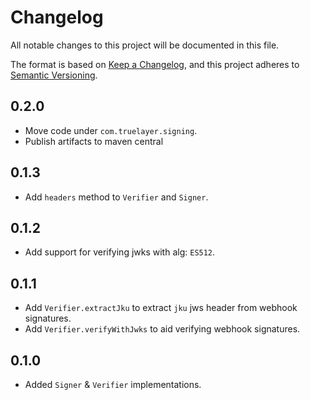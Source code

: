# Changelog
All notable changes to this project will be documented in this file.

The format is based on [Keep a Changelog](https://keepachangelog.com/en/1.0.0/),
and this project adheres to [Semantic Versioning](https://semver.org/spec/v2.0.0.html).

## 0.2.0
* Move code under `com.truelayer.signing`.
* Publish artifacts to maven central

## 0.1.3
* Add `headers` method to `Verifier` and `Signer`.

## 0.1.2
* Add support for verifying jwks with alg: `ES512`.

## 0.1.1
* Add `Verifier.extractJku` to extract `jku` jws header from webhook signatures.
* Add `Verifier.verifyWithJwks` to aid verifying webhook signatures.

## 0.1.0
* Added `Signer` & `Verifier` implementations.
